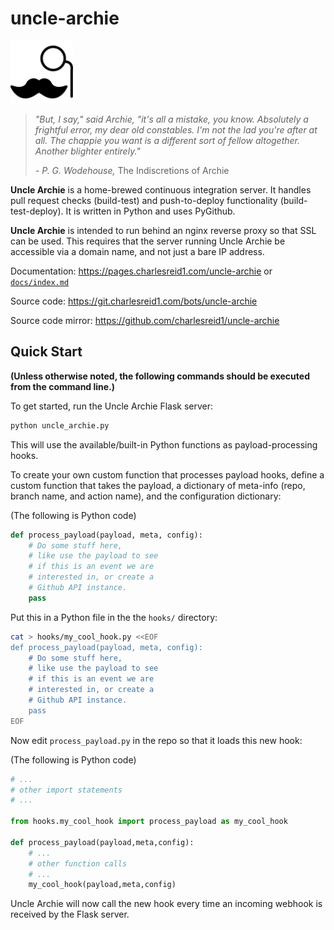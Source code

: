 # uncle-archie

<img src="https://raw.githubusercontent.com/charlesreid1/uncle-archie/master/docs/images/unclearchiebk.svg?sanitize=true" width="100px"/>

> _"But, I say," said Archie, "it's all a mistake, you know. Absolutely_
> _a frightful error, my dear old constables. I'm not the lad you're_
> _after at all. The chappie you want is a different sort of fellow_
> _altogether. Another blighter entirely."_
> 
> _\- P. G. Wodehouse,_ The Indiscretions of Archie

**Uncle Archie** is a home-brewed continuous integration server.
It handles pull request checks (build-test) and push-to-deploy 
functionality (build-test-deploy). It is written in Python
and uses PyGithub.

**Uncle Archie** is intended to run behind an nginx reverse proxy
so that SSL can be used. This requires that the server running 
Uncle Archie be accessible via a domain name, and not just a bare 
IP address.

Documentation: <https://pages.charlesreid1.com/uncle-archie> or [`docs/index.md`](docs/index.md)

Source code: <https://git.charlesreid1.com/bots/uncle-archie>

Source code mirror: <https://github.com/charlesreid1/uncle-archie>

## Quick Start

**(Unless otherwise noted, the following commands should be
executed from the command line.)**

To get started, run the Uncle Archie Flask server:

```bash
python uncle_archie.py
```

This will use the available/built-in Python functions as
payload-processing hooks.

To create your own custom function that processes payload hooks,
define a custom function that takes the payload, a dictionary
of meta-info (repo, branch name, and action name), and the 
configuration dictionary:

(The following is Python code)

```python
def process_payload(payload, meta, config):
    # Do some stuff here, 
    # like use the payload to see
    # if this is an event we are 
    # interested in, or create a 
    # Github API instance.
    pass
```

Put this in a Python file in the the `hooks/` directory:

```bash
cat > hooks/my_cool_hook.py <<EOF
def process_payload(payload, meta, config):
    # Do some stuff here, 
    # like use the payload to see
    # if this is an event we are 
    # interested in, or create a 
    # Github API instance.
    pass
EOF
```

Now edit `process_payload.py` in the repo so that it loads
this new hook:

(The following is Python code)

```python
# ...
# other import statements
# ...

from hooks.my_cool_hook import process_payload as my_cool_hook

def process_payload(payload,meta,config):
    # ...
    # other function calls
    # ...
    my_cool_hook(payload,meta,config)
```

Uncle Archie will now call the new hook every time an incoming webhook
is received by the Flask server.

